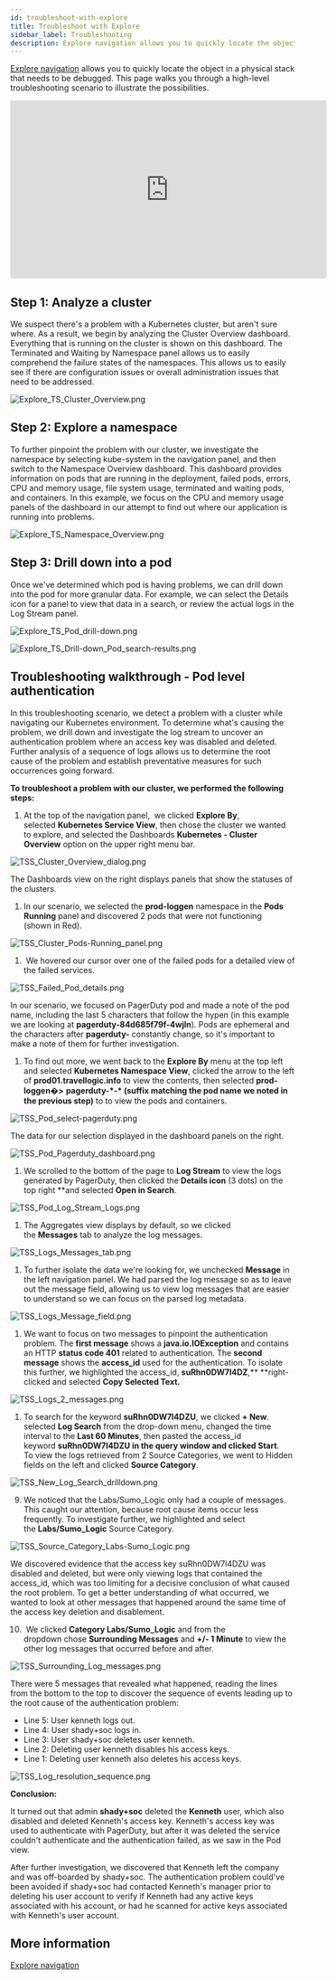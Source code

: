 ```yaml
---
id: troubleshoot-with-explore
title: Troubleshoot with Explore
sidebar_label: Troubleshooting
description: Explore navigation allows you to quickly locate the object in a physical stack that needs to be debugged.
---
```


[Explore navigation](/docs/dashboards-new/explore-view) allows you to quickly locate the object in a physical stack that needs to be debugged. This page walks you through a high-level troubleshooting scenario to illustrate the possibilities.

<iframe width="560" height="315" src="https://www.youtube.com/embed/CEBN4lRp4SU" title="YouTube video player" frameborder="0" allow="accelerometer; autoplay; clipboard-write; encrypted-media; gyroscope; picture-in-picture" allowfullscreen></iframe>

## Step 1: Analyze a cluster

We suspect there's a problem with a Kubernetes cluster, but aren't sure where. As a result, we begin by analyzing the Cluster Overview dashboard. Everything that is running on the cluster is shown on this dashboard. The Terminated and Waiting by Namespace panel allows us to easily comprehend the failure states of the namespaces. This allows us to easily see if there are configuration issues or overall administration issues that need to be addressed.

![Explore_TS_Cluster_Overview.png](/img/kubernetes/Explore_TS_Cluster_Overview.png)

## Step 2: Explore a namespace

To further pinpoint the problem with our cluster, we investigate the namespace by selecting kube-system in the navigation panel, and then switch to the Namespace Overview dashboard. This dashboard provides information on pods that are running in the deployment, failed pods, errors, CPU and memory usage, file system usage, terminated and waiting pods, and containers. In this example, we focus on the CPU and memory usage panels of the dashboard in our attempt to find out where our application is running into problems.

![Explore_TS_Namespace_Overview.png](/img/kubernetes/Explore_TS_Namespace_Overview.png)

## Step 3: Drill down into a pod

Once we've determined which pod is having problems, we can drill down into the pod for more granular data. For example, we can select the Details icon for a panel to view that data in a search, or review the actual logs in the Log Stream panel.

![Explore_TS_Pod_drill-down.png](/img/kubernetes/Explore_TS_Pod_drill-down.png)

![Explore_TS_Drill-down_Pod_search-results.png](/img/kubernetes/Explore_TS_Drill-down_Pod_search-results.png)

## Troubleshooting walkthrough - Pod level authentication

In this troubleshooting scenario, we detect a problem with a cluster while navigating our Kubernetes environment. To determine what's causing the problem, we drill down and investigate the log stream to uncover an authentication problem where an access key was disabled and deleted. Further analysis of a sequence of logs allows us to determine the root cause of the problem and establish preventative measures for such occurrences going forward.

**To troubleshoot a problem with our cluster, we performed the following
steps:**

1. At the top of the navigation panel,  we clicked **Explore By**, selected **Kubernetes Service View**, then chose the cluster we wanted to explore, and selected the Dashboards **Kubernetes - Cluster Overview** option on the upper right menu bar.

![TSS_Cluster_Overview_dialog.png](/img/kubernetes/TSS_Cluster_Overview_dialog.png)

The Dashboards view on the right displays panels that show the statuses of the clusters.

1. In our scenario, we selected the **prod-loggen** namespace in the **Pods Running** panel and discovered 2 pods that were not functioning (shown in Red).

![TSS_Cluster_Pods-Running_panel.png](/img/kubernetes/TSS_Cluster_Pods-Running_panel.png)

1.  We hovered our cursor over one of the failed pods for a detailed view of the failed services.

![TSS_Failed_Pod_details.png](/img/kubernetes/TSS_Failed_Pod_details.png)

In our scenario, we focused on PagerDuty pod and made a note of the pod name, including the last 5 characters that follow the hypen (in this example we are looking at **pagerduty-84d685f79f-4wjln**). Pods are ephemeral and the characters after **pagerduty-** constantly change, so it's important to make a note of them for further investigation. 

1. To find out more, we went back to the **Explore By** menu at the top left and selected **Kubernetes Namespace View**, clicked the arrow to the left of **prod01.travellogic.info** to view the contents, then selected **prod-loggen�\>** **pagerduty-\*-\* (suffix  matching the pod name we noted in the previous step)** to to view the pods and containers.

![TSS_Pod_select-pagerduty.png](/img/kubernetes/TSS_Pod_select-pagerduty.png)

The data for our selection displayed in the dashboard panels on the
right.

![TSS_Pod_Pagerduty_dashboard.png](/img/kubernetes/TSS_Pod_Pagerduty_dashboard.png)

1. We scrolled to the bottom of the page to **Log Stream** to view the logs generated by PagerDuty, then clicked the **Details icon** (3 dots) on the top right **and selected **Open in Search**.

![TSS_Pod_Log_Stream_Logs.png](/img/kubernetes/TSS_Pod_Log_Stream_Logs.png)

1. The Aggregates view displays by default, so we clicked the **Messages** tab to analyze the log messages.

![TSS_Logs_Messages_tab.png](/img/kubernetes/TSS_Logs_Messages_tab.png)

1. To further isolate the data we're looking for, we unchecked **Message** in the left navigation panel. We had parsed the log message so as to leave out the message field, allowing us to view log messages that are easier to understand so we can focus
    on the parsed log metadata. 

![TSS_Logs_Message_field.png](/img/kubernetes/TSS_Logs_Message_field.png)

1. We want to focus on two messages to pinpoint the authentication problem. The **first message** shows a **java.io.IOException** and contains an HTTP **status code 401** related to authentication. The **second message** shows the **access_id** used for the authentication. To isolate this further, we highlighted the access_id, **suRhn0DW7l4DZ**,** **right-clicked and selected **Copy Selected Text.**

![TSS_Logs_2\_messages.png](/img/kubernetes/TSS_Logs_2_messages.png)

1. To search for the keyword **suRhn0DW7l4DZU**, we clicked **+ New**. selected **Log Search** from the drop-down menu, changed the time interval to the **Last 60 Minutes**, then pasted the access_id keyword **suRhn0DW7l4DZU **in the query window and clicked** Start**. To view the logs retrieved from 2 Source Categories, we went to Hidden fields on the left and clicked **Source Category**.

![TSS_New_Log_Search_drilldown.png](/img/kubernetes/TSS_New_Log_Search_drilldown.png)

9.  We noticed that the Labs/Sumo_Logic only had a couple of messages. This caught our attention, because root cause items occur less frequently. To investigate further, we highlighted and select  the **Labs/Sumo_Logic** Source Category.

![TSS_Source_Category_Labs-Sumo_Logic.png](/img/kubernetes/TSS_Source_Category_Labs-Sumo_Logic.png)

We discovered evidence that the access key suRhn0DW7l4DZU was disabled and deleted, but were only viewing logs that contained the access_id, which was too limiting for a decisive conclusion of what caused the root problem. To get a better understanding of what occurred, we wanted to look at other messages that happened around the same time of the access key deletion and disablement.

10.  We clicked **Category Labs/Sumo_Logic** and from the dropdown chose **Surrounding Messages** and **+/- 1 Minute** to view the other log messages that occurred before and after.

![TSS_Surrounding_Log_messages.png](/img/kubernetes/TSS_Surrounding_Log_messages.png)

There were 5 messages that revealed what happened, reading the lines from the bottom to the top to discover the sequence of events leading up to the root cause of the authentication problem:

* Line 5: User kenneth logs out.
* Line 4: User shady+soc logs in.
* Line 3: User shady+soc deletes user kenneth.
* Line 2: Deleting user kenneth disables his access keys.
* Line 1: Deleting user kenneth also deletes his access keys.

![TSS_Log_resolution_sequence.png](/img/kubernetes/TSS_Log_resolution_sequence.png)

**Conclusion:**

It turned out that admin **shady+soc** deleted the **Kenneth** user, which also disabled and deleted Kenneth's access key. Kenneth's access key was used to authenticate with PagerDuty, but after it was deleted the service couldn't authenticate and the authentication failed, as we saw in the Pod view. 

After further investigation, we discovered that Kenneth left the company and was off-boarded by shady+soc. The authentication problem could've been avoided if shady+soc had contacted Kenneth's manager prior to deleting his user account to verify if Kenneth had any active keys associated with his account, or had he scanned for active keys associated with Kenneth's user account.

## More information

[Explore navigation](/docs/dashboards-new/explore-view)
